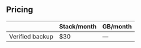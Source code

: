 <!-- usedin: [ _legacy_docker/Databases/backup-verifiers-v1.md, _maestro/Databases/backup-verifiers-v1.md, _node/Databases/backup-verifiers-v1.md, _rails/databases/backup-verifiers-v1.md] -->


## Pricing

 <table class="table table-bordered table-striped table-small"> 
   <thead> 
    <tr> 
     <th align="center"></th> 
     <th align="center">Stack/month</th> 
     <th align="center">GB/month</th> 
    </tr> 
   </thead> 
   <tbody> 
    <tr> 
     <td>Verified backup</td> 
     <td>$30</td> 
     <td>—</td> 
    </tr> 
   </tbody> 
  </table> 